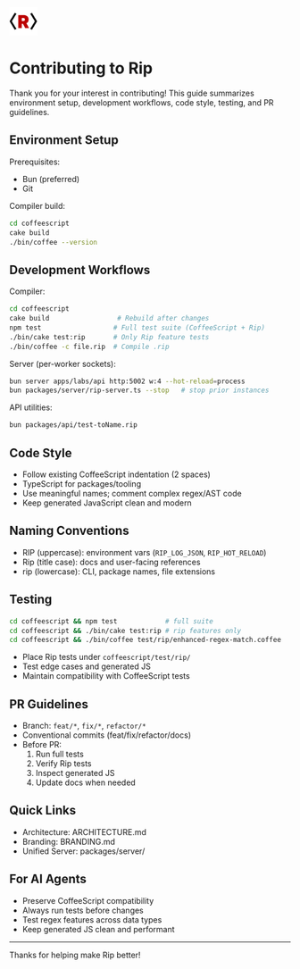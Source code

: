 <img src="/assets/logo.png" style="width:50px" />

# Contributing to Rip

Thank you for your interest in contributing! This guide summarizes environment setup, development workflows, code style, testing, and PR guidelines.

## Environment Setup

Prerequisites:
- Bun (preferred)
- Git

Compiler build:
```bash
cd coffeescript
cake build
./bin/coffee --version
```

## Development Workflows

Compiler:
```bash
cd coffeescript
cake build                 # Rebuild after changes
npm test                  # Full test suite (CoffeeScript + Rip)
./bin/cake test:rip       # Only Rip feature tests
./bin/coffee -c file.rip  # Compile .rip
```

Server (per-worker sockets):
```bash
bun server apps/labs/api http:5002 w:4 --hot-reload=process
bun packages/server/rip-server.ts --stop   # stop prior instances
```

API utilities:
```bash
bun packages/api/test-toName.rip
```

## Code Style
- Follow existing CoffeeScript indentation (2 spaces)
- TypeScript for packages/tooling
- Use meaningful names; comment complex regex/AST code
- Keep generated JavaScript clean and modern

## Naming Conventions
- RIP (uppercase): environment vars (`RIP_LOG_JSON`, `RIP_HOT_RELOAD`)
- Rip (title case): docs and user-facing references
- rip (lowercase): CLI, package names, file extensions

## Testing
```bash
cd coffeescript && npm test            # full suite
cd coffeescript && ./bin/cake test:rip # rip features only
cd coffeescript && ./bin/coffee test/rip/enhanced-regex-match.coffee
```
- Place Rip tests under `coffeescript/test/rip/`
- Test edge cases and generated JS
- Maintain compatibility with CoffeeScript tests

## PR Guidelines
- Branch: `feat/*`, `fix/*`, `refactor/*`
- Conventional commits (feat/fix/refactor/docs)
- Before PR:
  1) Run full tests
  2) Verify Rip tests
  3) Inspect generated JS
  4) Update docs when needed

## Quick Links
- Architecture: ARCHITECTURE.md
- Branding: BRANDING.md
- Unified Server: packages/server/

## For AI Agents
- Preserve CoffeeScript compatibility
- Always run tests before changes
- Test regex features across data types
- Keep generated JS clean and performant

---
Thanks for helping make Rip better!
